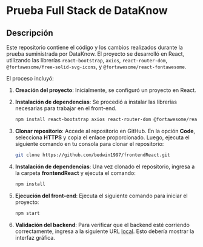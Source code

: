 # Prueba Full Stack de DataKnow 

## Descripción

Este repositorio contiene el código y los cambios realizados durante la prueba suministrada por DataKnow. El proyecto se desarrolló en React, utilizando las librerías `react-bootstrap`, `axios`, `react-router-dom`, `@fortawesome/free-solid-svg-icons`, y `@fortawesome/react-fontawesome`.

El proceso incluyó:

1. **Creación del proyecto**: Inicialmente, se configuró un proyecto en React.
2. **Instalación de dependencias**: Se procedió a instalar las librerías necesarias para trabajar en el front-end.
   ```bash
   npm install react-bootstrap axios react-router-dom @fortawesome/react-fontawesome @fortawesome/free-solid-svg-icons @fortawesome/fontawesome-svg-core
    ```
3. **Clonar repositorio**: Accede al repositorio en GitHub. En la opción **Code**, selecciona **HTTPS** y copia el enlace proporcionado. Luego, ejecuta el siguiente comando en tu consola para clonar el repositorio:

   ```bash
   git clone https://github.com/bedwin1997/frontendReact.git

    ```

4. **Instalación de dependencias**: Una vez clonado el repositorio, ingresa a la carpeta **frontendReact** y ejecuta el comando: 

   ```bash
   npm install 
    ```
5. **Ejecución del front-end**: Ejecuta el siguiente comando para iniciar el proyecto:
   ```bash
   npm start
    ```

6. **Validación del backend**: Para verificar que el backend esté corriendo correctamente, ingresa a la siguiente URL [local](http://localhost:3000). Esto debería mostrar la interfaz gráfica.
